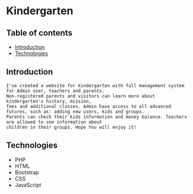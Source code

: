 # Kindergarten
## Table of contents
* [Introduction](#introduction)
* [Technologies](#technologies)

## Introduction
    I've created a website for kindergarten with full management system for Admin user, teachers and parents.
    Non-registered parents and visitors can learn more about kindergarten's history, mission, 
    fees and additional classes. Admin have access to all advanced futures, such as: adding new users, kids and groups. 
    Parents can check their kids information and money balance. Teachers are allowed to see information about 
    children in their groups. Hope You will enjoy it! 
    
## Technologies
* PHP
* HTML
* Bootstrap
* CSS
* JavaScript
